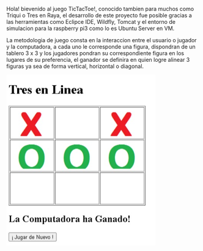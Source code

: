 Hola! bievenido al juego TicTacToe!, conocido tambien para muchos como Triqui o Tres en Raya, el desarrollo de este proyecto fue posible gracias 
a las herramientas como Eclipce IDE, Wildfly, Tomcat y el entorno de simulacion para la raspberry pi3 como lo es Ubuntu Server en VM.

La metodologia de juego consta en la interaccion entre el usuario o jugador y la computadora, 
a cada uno le corresponde una figura, dispondran de un tablero 3 x 3 y los jugadores pondran su correspondiente figura en los lugares de su preferencia,
el ganador se definira en quien logre alinear 3 figuras ya sea de forma vertical, horizontal o diagonal.




![TicTacToe Ejemplo](./d132c29e-4130-4524-8e8d-2e0581f1cd61.jpg)

